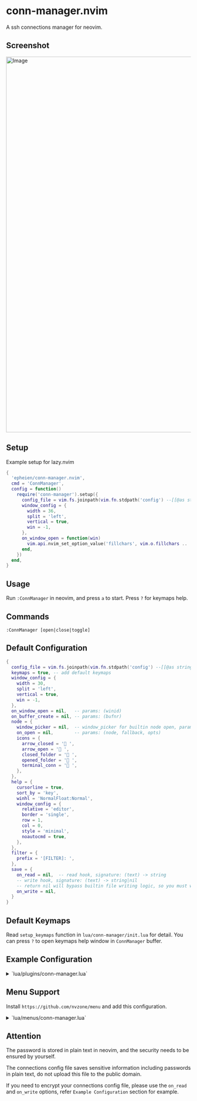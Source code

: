 # conn-manager.nvim
A ssh connections manager for neovim.

## Screenshot
<img width="1022" alt="Image" src="https://github.com/user-attachments/assets/41c9c586-390d-4cb4-8d0b-6954e0eece2c" />

## Setup
Example setup for lazy.nvim
```lua
{
  'epheien/conn-manager.nvim',
  cmd = 'ConnManager',
  config = function()
    require('conn-manager').setup({
      config_file = vim.fs.joinpath(vim.fn.stdpath('config') --[[@as string]], 'conn-manager.json'),
      window_config = {
        width = 36,
        split = 'left',
        vertical = true,
        win = -1,
      },
      on_window_open = function(win)
        vim.api.nvim_set_option_value('fillchars', vim.o.fillchars .. ',eob: ', { win = win })
      end,
    })
  end,
}
```

## Usage
Run `:ConnManager` in neovim, and press `a` to start. Press `?` for keymaps help.

## Commands
`:ConnManager [open|close|toggle]`

## Default Configuration
```lua
{
  config_file = vim.fs.joinpath(vim.fn.stdpath('config') --[[@as string]], 'conn-manager.json'),
  keymaps = true, -- add default keymaps
  window_config = {
    width = 30,
    split = 'left',
    vertical = true,
    win = -1,
  },
  on_window_open = nil,   -- params: (winid)
  on_buffer_create = nil, -- params: (bufnr)
  node = {
    window_picker = nil,  -- window_picker for builtin node open, params: (node)
    on_open = nil,        -- params: (node, fallback, opts)
    icons = {
      arrow_closed = ' ',
      arrow_open = ' ',
      closed_folder = ' ',
      opened_folder = ' ',
      terminal_conn = ' ',
    },
  },
  help = {
    cursorline = true,
    sort_by = 'key',
    winhl = 'NormalFloat:Normal',
    window_config = {
      relative = 'editor',
      border = 'single',
      row = 1,
      col = 0,
      style = 'minimal',
      noautocmd = true,
    },
  },
  filter = {
    prefix = '[FILTER]: ',
  },
  save = {
    on_read = nil,  -- read hook, signature: (text) -> string
    -- write hook, signature: (text) -> string|nil
    -- return nil will bypass builtin file writing logic, so you must write file yourself.
    on_write = nil,
  }
}
```

## Default Keymaps
Read `setup_keymaps` function in `lua/conn-manager/init.lua` for detail.
You can press `?` to open keymaps help window in `ConnManager` buffer.

## Example Configuration
<details><summary>`lua/plugins/conn-manager.lua`</summary>

```lua
local function on_node_open(node, fallback, opts) ---@diagnostic disable-line
  local empty = require('utils').empty
  if not opts or empty(opts.open_with) then
    fallback()
    return
  end
  if opts.open_with == 'tab' then
    require('conn-manager').open_in_tab()
    vim.api.nvim_set_option_value('winfixbuf', true, { win = 0 })
    vim.t.title = node.config.display_name
    return
  end
  local title = node.config.display_name
  -- dump args to execute
  local args = { 'ssh' }
  if node.config.port then
    vim.list_extend(args, { '-p', tostring(node.config.port) })
  end
  if not empty(node.config.username) then
    vim.list_extend(args, { '-l', node.config.username })
  end
  if not empty(node.config.private_key_file) then
    vim.list_extend(args, { '-i', vim.fn.expand(node.config.private_key_file) })
  end
  table.insert(args, node.config.computer_name)
  local prefix
  if opts.open_with == 'kitty' then
    prefix = { 'open', '-n', '-a', 'kitty', '--args', '--title', title }
  else
    prefix = { 'open', '-n', '-a', 'alacritty', '--args', '--title', title, '-e' }
  end
  args = vim.list_extend(prefix, args)
  vim.system(args, { stdout = false, stderr = false, detach = true })
end

local function window_picker(node)
  local winid = require('conn-manager.window').pick_window_for_node_open(false)
  if winid == 0 then
    vim.cmd.tabnew()
    vim.api.nvim_set_option_value('winfixbuf', true, { win = 0 })
    vim.t.title = node.config.display_name
    return vim.api.nvim_get_current_win()
  end
  return winid
end

return {
  'epheien/conn-manager.nvim',
  cmd = 'ConnManager',
  config = function()
    require('conn-manager').setup({
      config_file = vim.fs.joinpath(vim.fn.stdpath('config') --[[@as string]], 'conn-manager.json'),
      window_config = {
        width = 36,
        split = 'left',
        vertical = true,
        win = -1,
      },
      on_window_open = function(win)
        vim.api.nvim_set_option_value('statusline', '─', { win = win })
        vim.api.nvim_set_option_value('fillchars', vim.o.fillchars .. ',eob: ', { win = win })
        vim.api.nvim_set_option_value('winfixbuf', true, { win = win })
      end,
      node = {
        on_open = on_node_open,
        window_picker = window_picker,
      },
      on_buffer_create = function(bufnr)
        vim.keymap.set(
          'n',
          't',
          function() require('conn-manager').open({ open_with = 'tab' }) end,
          { buffer = bufnr, desc = 'Open in Tab' }
        )
        -- if you need menu support, install `https://github.com/nvzone/menu`,
        -- and read `Menu Support` section
        vim.keymap.set(
          'n',
          '.',
          function() require('menu').open('conn-manager', { mouse = false, border = false }) end,
          { buffer = bufnr, desc = 'Menu' }
        )
      end,
      save = {
        on_read = function(text) return text end,
        on_write = function(text)
          if not vim.fn.executable('jq') then
            return text
          end
          vim.system({ 'jq' }, {
            stdin = text,
          }, function(obj)
            if obj.code ~= 0 then
              vim.api.nvim_err_writeln(string.format('jq exit %d: %s', obj.code, obj.stderr))
              return
            end
            local fname = require('conn-manager.config').config.config_file
            local temp = fname .. '.tmp'
            local file = io.open(temp, 'w')
            if file then
              file:write(obj.stdout)
              file:close()
              os.rename(temp, fname)
            end
          end)
        end,
      },
    })
  end,
}
```

</details>

## Menu Support
Install `https://github.com/nvzone/menu` and add this configuration.
<details><summary>`lua/menus/conn-manager.lua`</summary>

```lua
return {
  {
    name = '  Open with nvim terminal',
    cmd = function() require('conn-manager').open({ open_with = '' }) end,
    rtxt = 'on',
  },
  {
    name = '  Open with nvim terminal in new tab',
    cmd = function() require('conn-manager').open({ open_with = 'tab' }) end,
    rtxt = 'ot',
  },
  {
    name = '  Open with Alacritty.app',
    cmd = function() require('conn-manager').open({ open_with = 'alacritty' }) end,
    rtxt = 'oa',
  },
  {
    name = '  Open with Kitty.app',
    cmd = function() require('conn-manager').open({ open_with = 'kitty' }) end,
    rtxt = 'ok',
  },
  { name = 'separator' },

  {
    name = '  Add node',
    cmd = require('conn-manager').add_node,
    rtxt = 'a',
  },
  {
    name = '  Add folder',
    cmd = require('conn-manager').add_folder,
    rtxt = 'A',
  },
  { name = 'separator' },

  {
    name = '  Edit node',
    cmd = require('conn-manager').modify,
    rtxt = 'r',
  },
  {
    name = '  Remove node',
    cmd = require('conn-manager').remove,
    rtxt = 'D',
  },
  { name = 'separator' },

  {
    name = '  Cut',
    cmd = require('conn-manager').cut_node,
    rtxt = 'x',
  },
  {
    name = '  Copy',
    cmd = require('conn-manager').copy_node,
    rtxt = 'c',
  },
  {
    name = '  Paste',
    cmd = function() require('conn-manager').paste_node() end,
    rtxt = 'p',
  },
  {
    name = '  Paste before node',
    cmd = function() require('conn-manager').paste_node(true) end,
    rtxt = 'p',
  },
}
```
</details>

## Attention
The password is stored in plain text in neovim, and the security needs to be ensured by yourself.

The connections config file saves sensitive information including passwords in plain text,
do not upload this file to the public domain.

If you need to encrypt your connections config file, please use the `on_read` and `on_write` options,
refer `Example Configuration` section for example.
